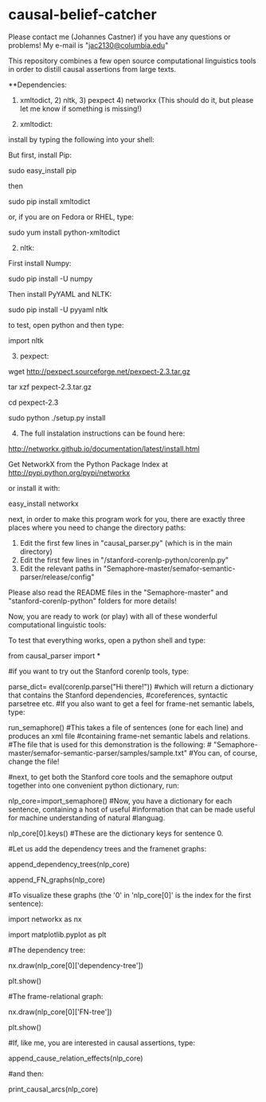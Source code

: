 causal-belief-catcher
=====================

Please contact me (Johannes Castner) if you have any questions or problems! My e-mail is "jac2130@columbia.edu"

This repository combines a few open source computational linguistics tools in order to distill causal assertions from large texts.

**Dependencies:

1) xmltodict, 2) nltk, 3) pexpect 4) networkx (This should do it, but please let me know if something is missing!)

1) xmltodict:

install by typing the following into your shell:

But first, install Pip:

sudo easy_install pip

then

sudo pip install xmltodict

or, if you are on Fedora or RHEL, type:

sudo yum install python-xmltodict

2) nltk:

First install Numpy:

sudo pip install -U numpy

Then install PyYAML and NLTK:

sudo pip install -U pyyaml nltk

to test, open python and then type:

import nltk

3) pexpect:

wget http://pexpect.sourceforge.net/pexpect-2.3.tar.gz

tar xzf pexpect-2.3.tar.gz

cd pexpect-2.3

sudo python ./setup.py install

4) The full instalation instructions can be found here:

http://networkx.github.io/documentation/latest/install.html

Get NetworkX from the Python Package Index at http://pypi.python.org/pypi/networkx

or install it with:

easy_install networkx


next, in order to make this program work for you, there are exactly three places where you need to change the directory paths:
1) Edit the first few lines in "causal_parser.py" (which is in the main directory)
2) Edit the first few lines in "/stanford-corenlp-python/corenlp.py"
3) Edit the relevant paths in "Semaphore-master/semafor-semantic-parser/release/config"

Please also read the README files in the "Semaphore-master" and "stanford-corenlp-python" folders for more details!

Now, you are ready to work (or play) with all of these wonderful computational linguistic tools:

To test that everything works, open a python shell and type:

from causal_parser import *

#if you want to try out the Stanford corenlp tools, type:

parse_dict= eval(corenlp.parse("Hi there!"))                    #which will return a dictionary that contains the Stanford dependencies,
	    			   				#coreferences, syntactic parsetree etc.
#If you also want to get a feel for frame-net semantic labels, type:

run_semaphore()                                                 #This takes a file of sentences (one for each line) and produces an xml file
								#containing frame-net semantic labels and relations.
								#The file that is used for this demonstration is the following:
								# "Semaphore-master/semafor-semantic-parser/samples/sample.txt"
								#You can, of course, change the file!

#next, to get both the Stanford core tools and the semaphore output together into one convenient python dictionary, run:

nlp_core=import_semaphore()	     	       	   	     	#Now, you have a dictionary for each sentence, containing a host of useful
								#information that can be made useful for machine understanding of natural
								#languag.

nlp_core[0].keys()         #These are the dictionary keys for sentence 0.

#Let us add the dependency trees and the framenet graphs:

append_dependency_trees(nlp_core)

append_FN_graphs(nlp_core)

#To visualize these graphs (the '0' in 'nlp_core[0]' is the index for the first sentence):

import networkx as nx

import matplotlib.pyplot as plt

#The dependency tree:

nx.draw(nlp_core[0]['dependency-tree'])

plt.show()

#The frame-relational graph:

nx.draw(nlp_core[0]['FN-tree'])

plt.show()

#If, like me, you are interested in causal assertions, type:

append_cause_relation_effects(nlp_core)


#and then:

print_causal_arcs(nlp_core)
